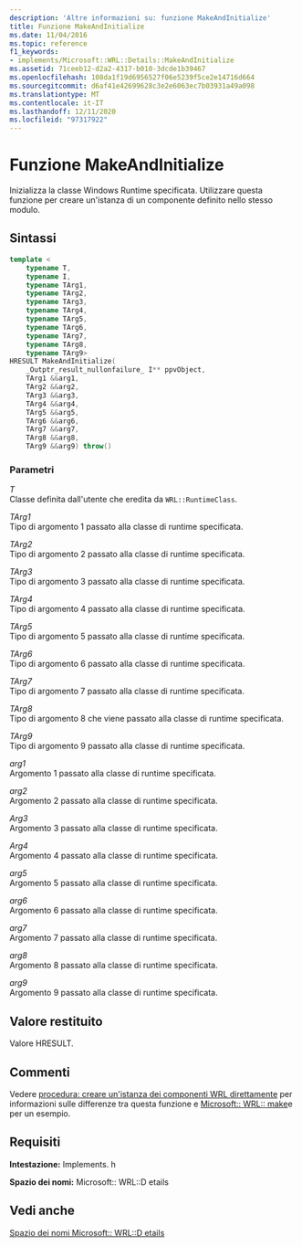 ```yaml
---
description: 'Altre informazioni su: funzione MakeAndInitialize'
title: Funzione MakeAndInitialize
ms.date: 11/04/2016
ms.topic: reference
f1_keywords:
- implements/Microsoft::WRL::Details::MakeAndInitialize
ms.assetid: 71ceeb12-d2a2-4317-b010-3dcde1b39467
ms.openlocfilehash: 108da1f19d6956527f06e5239f5ce2e14716d664
ms.sourcegitcommit: d6af41e42699628c3e2e6063ec7b03931a49a098
ms.translationtype: MT
ms.contentlocale: it-IT
ms.lasthandoff: 12/11/2020
ms.locfileid: "97317922"
---
```

# <a name="makeandinitialize-function"></a>Funzione MakeAndInitialize

Inizializza la classe Windows Runtime specificata. Utilizzare questa funzione per creare un'istanza di un componente definito nello stesso modulo.

## <a name="syntax"></a>Sintassi

```cpp
template <
    typename T,
    typename I,
    typename TArg1,
    typename TArg2,
    typename TArg3,
    typename TArg4,
    typename TArg5,
    typename TArg6,
    typename TArg7,
    typename TArg8,
    typename TArg9>
HRESULT MakeAndInitialize(
    _Outptr_result_nullonfailure_ I** ppvObject,
    TArg1 &&arg1,
    TArg2 &&arg2,
    TArg3 &&arg3,
    TArg4 &&arg4,
    TArg5 &&arg5,
    TArg6 &&arg6,
    TArg7 &&arg7,
    TArg8 &&arg8,
    TArg9 &&arg9) throw()
```

### <a name="parameters"></a>Parametri

*T*<br/>
Classe definita dall'utente che eredita da `WRL::RuntimeClass`.

*TArg1*<br/>
Tipo di argomento 1 passato alla classe di runtime specificata.

*TArg2*<br/>
Tipo di argomento 2 passato alla classe di runtime specificata.

*TArg3*<br/>
Tipo di argomento 3 passato alla classe di runtime specificata.

*TArg4*<br/>
Tipo di argomento 4 passato alla classe di runtime specificata.

*TArg5*<br/>
Tipo di argomento 5 passato alla classe di runtime specificata.

*TArg6*<br/>
Tipo di argomento 6 passato alla classe di runtime specificata.

*TArg7*<br/>
Tipo di argomento 7 passato alla classe di runtime specificata.

*TArg8*<br/>
Tipo di argomento 8 che viene passato alla classe di runtime specificata.

*TArg9*<br/>
Tipo di argomento 9 passato alla classe di runtime specificata.

*arg1*<br/>
Argomento 1 passato alla classe di runtime specificata.

*arg2*<br/>
Argomento 2 passato alla classe di runtime specificata.

*Arg3*<br/>
Argomento 3 passato alla classe di runtime specificata.

*Arg4*<br/>
Argomento 4 passato alla classe di runtime specificata.

*arg5*<br/>
Argomento 5 passato alla classe di runtime specificata.

*arg6*<br/>
Argomento 6 passato alla classe di runtime specificata.

*arg7*<br/>
Argomento 7 passato alla classe di runtime specificata.

*arg8*<br/>
Argomento 8 passato alla classe di runtime specificata.

*arg9*<br/>
Argomento 9 passato alla classe di runtime specificata.

## <a name="return-value"></a>Valore restituito

Valore HRESULT.

## <a name="remarks"></a>Commenti

Vedere [procedura: creare un'istanza dei componenti WRL direttamente](how-to-instantiate-wrl-components-directly.md) per informazioni sulle differenze tra questa funzione e [Microsoft:: WRL:: make](make-function.md)e per un esempio.

## <a name="requirements"></a>Requisiti

**Intestazione:** Implements. h

**Spazio dei nomi:** Microsoft:: WRL::D etails

## <a name="see-also"></a>Vedi anche

[Spazio dei nomi Microsoft:: WRL::D etails](microsoft-wrl-details-namespace.md)
